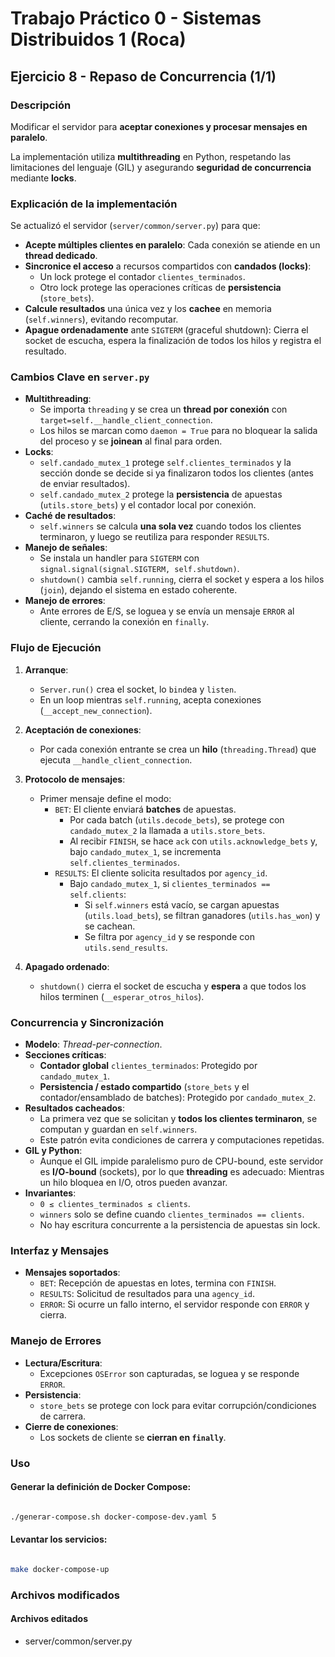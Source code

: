 # Trabajo Práctico 0 - Sistemas Distribuidos 1 (Roca)

## Ejercicio 8 - Repaso de Concurrencia (1/1)

### Descripción

Modificar el servidor para **aceptar conexiones y procesar mensajes en paralelo**.

La implementación utiliza **multithreading** en Python, respetando las limitaciones del lenguaje (GIL) y asegurando **seguridad de concurrencia** mediante **locks**.

### Explicación de la implementación

Se actualizó el servidor (`server/common/server.py`) para que:
- **Acepte múltiples clientes en paralelo**: Cada conexión se atiende en un **thread dedicado**.
- **Sincronice el acceso** a recursos compartidos con **candados (locks)**:
  - Un lock protege el contador `clientes_terminados`.
  - Otro lock protege las operaciones críticas de **persistencia** (`store_bets`).
- **Calcule resultados** una única vez y los **cachee** en memoria (`self.winners`), evitando recomputar.
- **Apague ordenadamente** ante `SIGTERM` (graceful shutdown): Cierra el socket de escucha, espera la finalización de todos los hilos y registra el resultado.


### Cambios Clave en `server.py`

- **Multithreading**: 
  - Se importa `threading` y se crea un **thread por conexión** con `target=self.__handle_client_connection`.
  - Los hilos se marcan como `daemon = True` para no bloquear la salida del proceso y se **joinean** al final para orden.
- **Locks**:
  - `self.candado_mutex_1` protege `self.clientes_terminados` y la sección donde se decide si ya finalizaron todos los clientes (antes de enviar resultados).
  - `self.candado_mutex_2` protege la **persistencia** de apuestas (`utils.store_bets`) y el contador local por conexión.
- **Caché de resultados**:
  - `self.winners` se calcula **una sola vez** cuando todos los clientes terminaron, y luego se reutiliza para responder `RESULTS`.
- **Manejo de señales**:
  - Se instala un handler para `SIGTERM` con `signal.signal(signal.SIGTERM, self.shutdown)`.
  - `shutdown()` cambia `self.running`, cierra el socket y espera a los hilos (`join`), dejando el sistema en estado coherente.
- **Manejo de errores**:
  - Ante errores de E/S, se loguea y se envía un mensaje `ERROR` al cliente, cerrando la conexión en `finally`.

### Flujo de Ejecución

1. **Arranque**:
   - `Server.run()` crea el socket, lo `bind`ea y `listen`.
   - En un loop mientras `self.running`, acepta conexiones (`__accept_new_connection`).

2. **Aceptación de conexiones**:
   - Por cada conexión entrante se crea un **hilo** (`threading.Thread`) que ejecuta `__handle_client_connection`.

3. **Protocolo de mensajes**:
   - Primer mensaje define el modo:
     - `BET`: El cliente enviará **batches** de apuestas.
       - Por cada batch (`utils.decode_bets`), se protege con `candado_mutex_2` la llamada a `utils.store_bets`.
       - Al recibir `FINISH`, se hace `ack` con `utils.acknowledge_bets` y, bajo `candado_mutex_1`, se incrementa `self.clientes_terminados`.
     - `RESULTS`: El cliente solicita resultados por `agency_id`.
       - Bajo `candado_mutex_1`, si `clientes_terminados == self.clients`:
         - Si `self.winners` está vacío, se cargan apuestas (`utils.load_bets`), se filtran ganadores (`utils.has_won`) y se cachean.
         - Se filtra por `agency_id` y se responde con `utils.send_results`.

4. **Apagado ordenado**:
   - `shutdown()` cierra el socket de escucha y **espera** a que todos los hilos terminen (`__esperar_otros_hilos`).

### Concurrencia y Sincronización

- **Modelo**: *Thread-per-connection*.
- **Secciones críticas**:
  - **Contador global** `clientes_terminados`: Protegido por `candado_mutex_1`.
  - **Persistencia / estado compartido** (`store_bets` y el contador/ensamblado de batches): Protegido por `candado_mutex_2`.
- **Resultados cacheados**:
  - La primera vez que se solicitan y **todos los clientes terminaron**, se computan y guardan en `self.winners`.
  - Este patrón evita condiciones de carrera y computaciones repetidas.
- **GIL y Python**:
  - Aunque el GIL impide paralelismo puro de CPU-bound, este servidor es **I/O-bound** (sockets), por lo que **threading** es adecuado: Mientras un hilo bloquea en I/O, otros pueden avanzar.
- **Invariantes**:
  - `0 ≤ clientes_terminados ≤ clients`.
  - `winners` solo se define cuando `clientes_terminados == clients`.
  - No hay escritura concurrente a la persistencia de apuestas sin lock.

### Interfaz y Mensajes

- **Mensajes soportados**:
  - `BET`: Recepción de apuestas en lotes, termina con `FINISH`.
  - `RESULTS`: Solicitud de resultados para una `agency_id`.
  - `ERROR`: Si ocurre un fallo interno, el servidor responde con `ERROR` y cierra.

### Manejo de Errores

- **Lectura/Escritura**:
  - Excepciones `OSError` son capturadas, se loguea y se responde `ERROR`.
- **Persistencia**:
  - `store_bets` se protege con lock para evitar corrupción/condiciones de carrera.
- **Cierre de conexiones**:
  - Los sockets de cliente se **cierran en `finally`**.

### Uso

#### Generar la definición de Docker Compose:

```bash

./generar-compose.sh docker-compose-dev.yaml 5

```

#### Levantar los servicios:

```bash

make docker-compose-up  

```

### Archivos modificados

#### Archivos editados

- server/common/server.py
